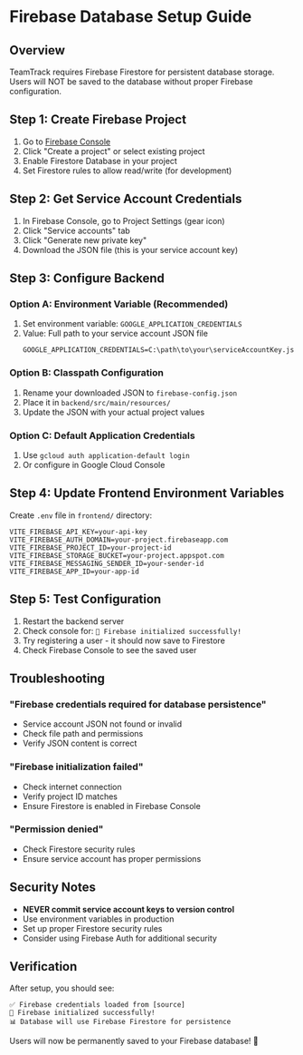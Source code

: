 # Firebase Database Setup Guide

## Overview
TeamTrack requires Firebase Firestore for persistent database storage. Users will NOT be saved to the database without proper Firebase configuration.

## Step 1: Create Firebase Project

1. Go to [Firebase Console](https://console.firebase.google.com/)
2. Click "Create a project" or select existing project
3. Enable Firestore Database in your project
4. Set Firestore rules to allow read/write (for development)

## Step 2: Get Service Account Credentials

1. In Firebase Console, go to Project Settings (gear icon)
2. Click "Service accounts" tab
3. Click "Generate new private key"
4. Download the JSON file (this is your service account key)

## Step 3: Configure Backend

### Option A: Environment Variable (Recommended)
1. Set environment variable: `GOOGLE_APPLICATION_CREDENTIALS`
2. Value: Full path to your service account JSON file
   ```
   GOOGLE_APPLICATION_CREDENTIALS=C:\path\to\your\serviceAccountKey.json
   ```

### Option B: Classpath Configuration
1. Rename your downloaded JSON to `firebase-config.json`
2. Place it in `backend/src/main/resources/`
3. Update the JSON with your actual project values

### Option C: Default Application Credentials
1. Use `gcloud auth application-default login`
2. Or configure in Google Cloud Console

## Step 4: Update Frontend Environment Variables

Create `.env` file in `frontend/` directory:
```env
VITE_FIREBASE_API_KEY=your-api-key
VITE_FIREBASE_AUTH_DOMAIN=your-project.firebaseapp.com
VITE_FIREBASE_PROJECT_ID=your-project-id
VITE_FIREBASE_STORAGE_BUCKET=your-project.appspot.com
VITE_FIREBASE_MESSAGING_SENDER_ID=your-sender-id
VITE_FIREBASE_APP_ID=your-app-id
```

## Step 5: Test Configuration

1. Restart the backend server
2. Check console for: `🎉 Firebase initialized successfully!`
3. Try registering a user - it should now save to Firestore
4. Check Firebase Console to see the saved user

## Troubleshooting

### "Firebase credentials required for database persistence"
- Service account JSON not found or invalid
- Check file path and permissions
- Verify JSON content is correct

### "Firebase initialization failed"
- Check internet connection
- Verify project ID matches
- Ensure Firestore is enabled in Firebase Console

### "Permission denied"
- Check Firestore security rules
- Ensure service account has proper permissions

## Security Notes

- **NEVER commit service account keys to version control**
- Use environment variables in production
- Set up proper Firestore security rules
- Consider using Firebase Auth for additional security

## Verification

After setup, you should see:
```
✅ Firebase credentials loaded from [source]
🎉 Firebase initialized successfully!
📊 Database will use Firebase Firestore for persistence
```

Users will now be permanently saved to your Firebase database! 🎯
